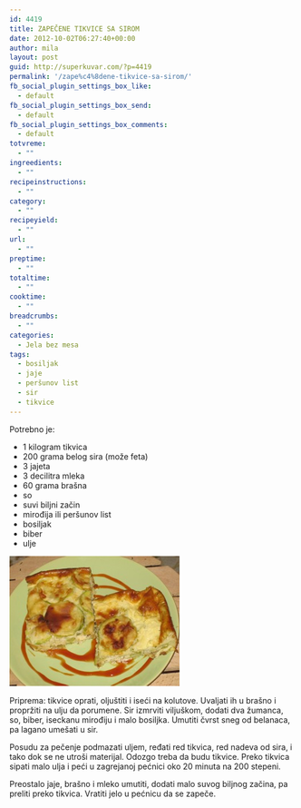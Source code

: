 ```yaml
---
id: 4419
title: ZAPEČENE TIKVICE SA SIROM
date: 2012-10-02T06:27:40+00:00
author: mila
layout: post
guid: http://superkuvar.com/?p=4419
permalink: '/zape%c4%8dene-tikvice-sa-sirom/'
fb_social_plugin_settings_box_like:
  - default
fb_social_plugin_settings_box_send:
  - default
fb_social_plugin_settings_box_comments:
  - default
totvreme:
  - ""
ingreedients:
  - ""
recipeinstructions:
  - ""
category:
  - ""
recipeyield:
  - ""
url:
  - ""
preptime:
  - ""
totaltime:
  - ""
cooktime:
  - ""
breadcrumbs:
  - ""
categories:
  - Jela bez mesa
tags:
  - bosiljak
  - jaje
  - peršunov list
  - sir
  - tikvice
---
```

Potrebno je:

  * 1 kilogram tikvica
  * 200 grama belog sira (može feta)
  * 3 jajeta
  * 3 decilitra mleka
  * 60 grama brašna
  * so
  * suvi biljni začin
  * mirođija ili peršunov list
  * bosiljak
  * biber
  * ulje

<img class="alignnone size-medium wp-image-4421" title="Zapecenetikvicesasirom" src="/wp-content/uploads/2012/10/Zapecenetikvicesasirom-e1349081960216-300x229.jpg" alt="" width="300" height="229" /> 

Priprema: tikvice oprati, oljuštiti i iseći na kolutove. Uvaljati ih u brašno i propržiti na ulju da porumene. Sir izmrviti viljuškom, dodati dva žumanca, so, biber, iseckanu mirođiju i malo bosiljka. Umutiti čvrst sneg od belanaca, pa lagano umešati u sir.

Posudu za pečenje podmazati uljem, ređati red tikvica, red nadeva od sira, i tako dok se ne utroši materijal. Odozgo treba da budu tikvice. Preko tikvica sipati malo ulja i peći u zagrejanoj pećnici oko 20 minuta na 200 stepeni.

Preostalo jaje, brašno i mleko umutiti, dodati malo suvog biljnog začina, pa preliti preko tikvica. Vratiti jelo u pećnicu da se zapeče.